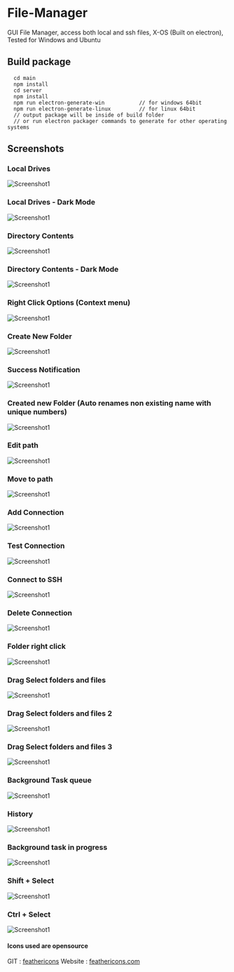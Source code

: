 # File-Manager
GUI File Manager, access both local and ssh files, X-OS (Built on electron), Tested for Windows and Ubuntu

## Build package

```
  cd main
  npm install
  cd server
  npm install
  npm run electron-generate-win           // for windows 64bit
  npm run electron-generate-linux         // for linux 64bit
  // output package will be inside of build folder
  // or run electron packager commands to generate for other operating systems
```

## Screenshots


### Local Drives
![Screenshot1](https://raw.githubusercontent.com/27px/Remote-File-Manager/main/docs/Screenshots/screenshot%20(1).png)



### Local Drives - Dark Mode
![Screenshot1](https://raw.githubusercontent.com/27px/Remote-File-Manager/main/docs/Screenshots/screenshot%20(2).png)



### Directory Contents
![Screenshot1](https://raw.githubusercontent.com/27px/Remote-File-Manager/main/docs/Screenshots/screenshot%20(3).png)



### Directory Contents - Dark Mode
![Screenshot1](https://raw.githubusercontent.com/27px/Remote-File-Manager/main/docs/Screenshots/screenshot%20(4).png)



### Right Click Options (Context menu)
![Screenshot1](https://raw.githubusercontent.com/27px/Remote-File-Manager/main/docs/Screenshots/screenshot%20(5).png)



### Create New Folder
![Screenshot1](https://raw.githubusercontent.com/27px/Remote-File-Manager/main/docs/Screenshots/screenshot%20(6).png)



### Success Notification
![Screenshot1](https://raw.githubusercontent.com/27px/Remote-File-Manager/main/docs/Screenshots/screenshot%20(7).png)



### Created new Folder (Auto renames non existing name with unique numbers)
![Screenshot1](https://raw.githubusercontent.com/27px/Remote-File-Manager/main/docs/Screenshots/screenshot%20(8).png)



### Edit path
![Screenshot1](https://raw.githubusercontent.com/27px/Remote-File-Manager/main/docs/Screenshots/screenshot%20(9).png)



### Move to path
![Screenshot1](https://raw.githubusercontent.com/27px/Remote-File-Manager/main/docs/Screenshots/screenshot%20(10).png)



### Add Connection
![Screenshot1](https://raw.githubusercontent.com/27px/Remote-File-Manager/main/docs/Screenshots/screenshot%20(11).png)



### Test Connection
![Screenshot1](https://raw.githubusercontent.com/27px/Remote-File-Manager/main/docs/Screenshots/screenshot%20(12).png)



### Connect to SSH
![Screenshot1](https://raw.githubusercontent.com/27px/Remote-File-Manager/main/docs/Screenshots/screenshot%20(13).png)



### Delete Connection
![Screenshot1](https://raw.githubusercontent.com/27px/Remote-File-Manager/main/docs/Screenshots/screenshot%20(14).png)



### Folder right click
![Screenshot1](https://raw.githubusercontent.com/27px/Remote-File-Manager/main/docs/Screenshots/screenshot%20(15).png)



### Drag Select folders and files
![Screenshot1](https://raw.githubusercontent.com/27px/Remote-File-Manager/main/docs/Screenshots/screenshot%20(16).png)



### Drag Select folders and files 2
![Screenshot1](https://raw.githubusercontent.com/27px/Remote-File-Manager/main/docs/Screenshots/screenshot%20(17).png)



### Drag Select folders and files 3
![Screenshot1](https://raw.githubusercontent.com/27px/Remote-File-Manager/main/docs/Screenshots/screenshot%20(18).png)



### Background Task queue
![Screenshot1](https://raw.githubusercontent.com/27px/Remote-File-Manager/main/docs/Screenshots/screenshot%20(19).png)



### History
![Screenshot1](https://raw.githubusercontent.com/27px/Remote-File-Manager/main/docs/Screenshots/screenshot%20(20).png)



### Background task in progress
![Screenshot1](https://raw.githubusercontent.com/27px/Remote-File-Manager/main/docs/Screenshots/screenshot%20(21).png)



### Shift + Select
![Screenshot1](https://raw.githubusercontent.com/27px/Remote-File-Manager/main/docs/Screenshots/screenshot%20(22).png)



### Ctrl + Select
![Screenshot1](https://raw.githubusercontent.com/27px/Remote-File-Manager/main/docs/Screenshots/screenshot%20(23).png)


#### Icons used are opensource
GIT : [feathericons](https://github.com/feathericons/feathericons.com)
Website : [feathericons.com](https://feathericons.com/)
